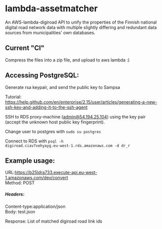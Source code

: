 # lambda-assetmatcher
An AWS-lambda-digiroad API to unify the properties of the Finnish national digital road network data with multiple slightly differing and redundant data sources from municipalities' own databases.

## Current "CI"
Compress the files into a zip file, and upload to aws lambda :)

## Accessing PostgreSQL:
Generate rsa keypair, and send the public key to Sampsa

Tutorial: https://help.github.com/en/enterprise/2.15/user/articles/generating-a-new-ssh-key-and-adding-it-to-the-ssh-agent

SSH to RDS proxy-machine (admin@54.194.25.104) using the key pair (accept the unknown host public key fingerprint).

Change user to postgres with <code>sudo su postgres</code>

Connect to RDS with <code>psql -h digiroad.ciav7xehyayg.eu-west-1.rds.amazonaws.com -d dr_r</code>


## Example usage:

URL:https://b25ldra733.execute-api.eu-west-1.amazonaws.com/dev/convert<br/>
Method: POST<br/>
##### Headers:<br/>
Content-type:application/json <br/>
Body: test.json

Response: List of matched digiroad road link ids
